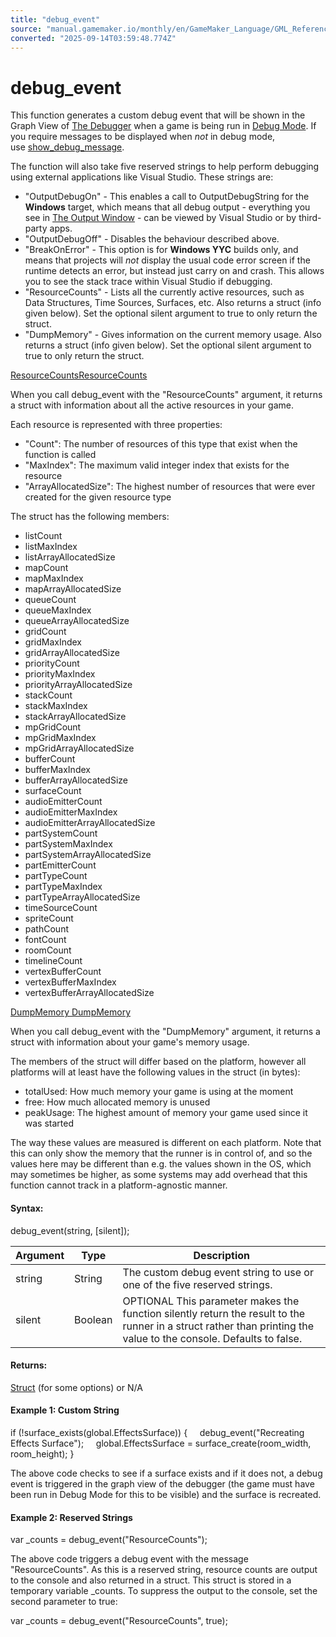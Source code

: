 ```yaml
---
title: "debug_event"
source: "manual.gamemaker.io/monthly/en/GameMaker_Language/GML_Reference/Debugging/debug_event.htm"
converted: "2025-09-14T03:59:48.774Z"
---
```


# debug\_event

This function generates a custom debug event that will be shown in the Graph View of [The Debugger](../../../../../../IDE_Tools/The_Debugger.md) when a game is being run in [Debug Mode](../../../Introduction/Debugging.md). If you require messages to be displayed when _not_ in debug mode, use [show\_debug\_message](../../../../../../GameMaker_Language/GML_Reference/Debugging/show_debug_message.md).

The function will also take five reserved strings to help perform debugging using external applications like Visual Studio. These strings are:

-   "OutputDebugOn" - This enables a call to OutputDebugString for the **Windows** target, which means that all debug output - everything you see in [The Output Window](../../../Introduction/The_Output_Window.md) - can be viewed by Visual Studio or by third-party apps.
-   "OutputDebugOff" - Disables the behaviour described above.
-   "BreakOnError" - This option is for **Windows YYC** builds only, and means that projects will _not_ display the usual code error screen if the runtime detects an error, but instead just carry on and crash. This allows you to see the stack trace within Visual Studio if debugging.
-   "ResourceCounts" - Lists all the currently active resources, such as Data Structures, Time Sources, Surfaces, etc. Also returns a struct (info given below). Set the optional silent argument to true to only return the struct.
-   "DumpMemory" - Gives information on the current memory usage. Also returns a struct (info given below). Set the optional silent argument to true to only return the struct.

[ResourceCountsResourceCounts](debug_event.htm#)

When you call debug\_event with the "ResourceCounts" argument, it returns a struct with information about all the active resources in your game.

Each resource is represented with three properties:

-   "<resource>Count": The number of resources of this type that exist when the function is called
-   "<resource>MaxIndex": The maximum valid integer index that exists for the resource
-   "<resource>ArrayAllocatedSize": The highest number of resources that were ever created for the given resource type

The struct has the following members:

-   listCount
-   listMaxIndex
-   listArrayAllocatedSize
-   mapCount
-   mapMaxIndex
-   mapArrayAllocatedSize
-   queueCount
-   queueMaxIndex
-   queueArrayAllocatedSize
-   gridCount
-   gridMaxIndex
-   gridArrayAllocatedSize
-   priorityCount
-   priorityMaxIndex
-   priorityArrayAllocatedSize
-   stackCount
-   stackMaxIndex
-   stackArrayAllocatedSize
-   mpGridCount
-   mpGridMaxIndex
-   mpGridArrayAllocatedSize
-   bufferCount
-   bufferMaxIndex
-   bufferArrayAllocatedSize
-   surfaceCount
-   audioEmitterCount
-   audioEmitterMaxIndex
-   audioEmitterArrayAllocatedSize
-   partSystemCount
-   partSystemMaxIndex
-   partSystemArrayAllocatedSize
-   partEmitterCount
-   partTypeCount
-   partTypeMaxIndex
-   partTypeArrayAllocatedSize
-   timeSourceCount
-   spriteCount
-   pathCount
-   fontCount
-   roomCount
-   timelineCount
-   vertexBufferCount
-   vertexBufferMaxIndex
-   vertexBufferArrayAllocatedSize

[DumpMemory DumpMemory](debug_event.htm#)

When you call debug\_event with the "DumpMemory" argument, it returns a struct with information about your game's memory usage.

The members of the struct will differ based on the platform, however all platforms will at least have the following values in the struct (in bytes):

-   totalUsed: How much memory your game is using at the moment
-   free: How much allocated memory is unused
-   peakUsage: The highest amount of memory your game used since it was started

The way these values are measured is different on each platform. Note that this can only show the memory that the runner is in control of, and so the values here may be different than e.g. the values shown in the OS, which may sometimes be higher, as some systems may add overhead that this function cannot track in a platform-agnostic manner.

#### Syntax:

debug\_event(string, \[silent\]);

| Argument | Type | Description |
| --- | --- | --- |
| string | String | The custom debug event string to use or one of the five reserved strings. |
| silent | Boolean | OPTIONAL This parameter makes the function silently return the result to the runner in a struct rather than printing the value to the console. Defaults to false. |

#### Returns:

[Struct](../../GML_Overview/Structs.md) (for some options) or N/A

#### **Example 1: Custom String**

if (!surface\_exists(global.EffectsSurface))
{
    debug\_event("Recreating Effects Surface");
    global.EffectsSurface = surface\_create(room\_width, room\_height);
}

The above code checks to see if a surface exists and if it does not, a debug event is triggered in the graph view of the debugger (the game must have been run in Debug Mode for this to be visible) and the surface is recreated.

#### Example 2: Reserved Strings

var \_counts = debug\_event("ResourceCounts");

The above code triggers a debug event with the message "ResourceCounts". As this is a reserved string, resource counts are output to the console and also returned in a struct. This struct is stored in a temporary variable \_counts. To suppress the output to the console, set the second parameter to true:

var \_counts = debug\_event("ResourceCounts", true);